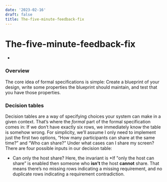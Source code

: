 ```yaml
---
date: '2023-02-16'
draft: false
title: The-five-minute-feedback-fix
---
```


# The-five-minute-feedback-fix

*
### Overview
The core idea of formal specifications is simple: Create a blueprint of your design, write some properties the blueprint should maintain, and test that you have those properties.
### Decision tables
Decision tables are a way of specifying choices your system can make in a given context.
That’s where the *formal* part of the formal specification comes in: If we don’t have exactly six rows, we immediately know the table is somehow wrong.
For simplicity, we’ll assume I only need to implement just the first two options, “How many participants can share at the same time?” and “Who can share?” Under what cases can I share my screen?
There are four possible inputs in our decision table:
- Can only the host share?
Here, the invariant is
*If "only the host can share” is enabled then someone who **isn’t** the host **cannot** share.
That means there’s no missing rows indicating a missing requirement, and no duplicate rows indicating a requirement contradiction.
